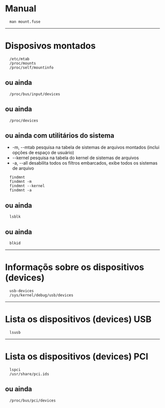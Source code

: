 # Manual
```
  man mount.fuse
```  

---

# Disposivos montados
```
  /etc/mtab
  /proc/mounts
  /proc/self/mountinfo
```  

## ou ainda
```  
  /proc/bus/input/devices
```  

## ou ainda
```
  /proc/devices
```  

## ou ainda com utilitários do sistema
* -m, --mtab             pesquisa na tabela de sistemas de arquivos montados (inclui opções de espaço de usuário)
* --kernel		 pesquisa na tabela do kernel de sistemas de arquivos
* -a, --all              desabilita todos os filtros embarcados, exibe todos os sistemas de arquivo
```
  findmnt
  findmnt -m
  findmnt --kernel
  findmnt -a
```  

## ou ainda
```
  lsblk
```  

## ou ainda
```
  blkid
```  

---

# Informaçõs sobre os dispositivos (devices)
```
  usb-devices
  /sys/kernel/debug/usb/devices
```

---

# Lista os dispositivos (devices) USB
```
  lsusb
```

---

# Lista os dispositivos (devices) PCI
```
  lspci
  /usr/share/pci.ids
```
## ou ainda
```
  /proc/bus/pci/devices
```
